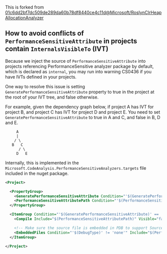 This is forked from [01c6dd2bf7dc509de289da60b78df8440ce4c11d@Microsoft/RoslynClrHeapAllocationAnalyzer](https://github.com/Microsoft/RoslynClrHeapAllocationAnalyzer/commit/01c6dd2bf7dc509de289da60b78df8440ce4c11d)

How to avoid conflicts of `PerformanceSensitiveAttribute` in projects contain `InternalsVisibleTo` (IVT)
--------------------------------

Because we inject the source of `PerformanceSensitiveAttribute` into projects referencing PerformanceSensitive analyzer package by default, which is declared as `internal`, you may run into warning CS0436 if you have IVTs defined in your projects.

One way to resolve this issue is setting `GeneratePerformanceSensitiveAttribute` property to true in the project at the root of your IVT tree, and false otherwise.

For example, given the dependency graph below, if project A has IVT for project B, and project C has IVT for project D and project E. You need to set `GeneratePerformanceSensitiveAttribute` to true in A and C, and false in B, D and E.

```text
     A
     |
    / \
   B   C
      / \
     D   E
```

Internally, this is implemented in the `Microsoft.CodeAnalysis.PerformanceSensitiveAnalyzers.targets` file included in the nuget package.

```xml
<Project>

  <PropertyGroup>
    <GeneratePerformanceSensitiveAttribute Condition="'$(GeneratePerformanceSensitiveAttribute)' == ''">true</GeneratePerformanceSensitiveAttribute>
    <PerformanceSensitiveAttributePath Condition="'$(PerformanceSensitiveAttributePath)' == ''">$(MSBuildThisFileDirectory)PerformanceSensitiveAttribute$(DefaultLanguageSourceExtension)</PerformanceSensitiveAttributePath>
  </PropertyGroup>

  <ItemGroup Condition="'$(GeneratePerformanceSensitiveAttribute)' == 'true' and Exists($(PerformanceSensitiveAttributePath))">
    <Compile Include="$(PerformanceSensitiveAttributePath)" Visible="false" />

    <!-- Make sure the source file is embedded in PDB to support Source Link -->
    <EmbeddedFiles Condition="'$(DebugType)' != 'none'" Include="$(PerformanceSensitiveAttributePath)" />
  </ItemGroup>

</Project>
```
